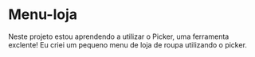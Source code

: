 # Menu-loja
 Neste projeto estou aprendendo a utilizar o Picker, uma ferramenta exclente! Eu criei um pequeno menu de loja de roupa utilizando o picker.
